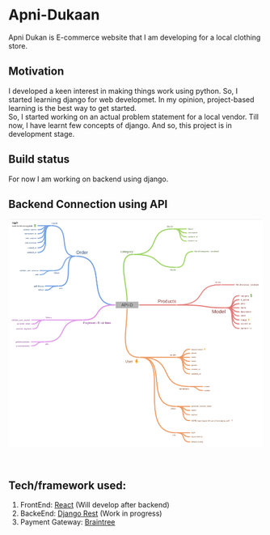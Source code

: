# Apni-Dukaan

Apni Dukan is E-commerce website that I am developing for a local clothing store.

## Motivation
I developed a keen interest in making things work using python. So, I started learning django for web developmet. In my opinion, project-based learning is the best way to get started.
<br>
So, I started working on an actual problem statement for a local vendor.
Till now, I have learnt few concepts of django. And so, this project is in development stage.

## Build status
For now I am working on backend using django.
<br>

## Backend Connection using API

![Backend API design](Backend_Design.png)

<br>

## Tech/framework used:

1. FrontEnd: [React](https://reactjs.org/) (Will develop after backend)
2. BackeEnd: [Django Rest](https://www.django-rest-framework.org/) (Work in progress)
3. Payment Gateway: [Braintree](https://developers.braintreepayments.com/)

